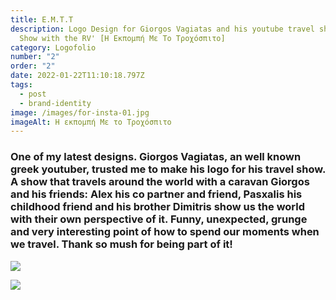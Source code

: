 ```yaml
---
title: Ε.Μ.Τ.Τ
description: Logo Design for Giorgos Vagiatas and his youtube travel show "The
  Show with the RV' [Η Εκπομπή Με Το Τροχόσπιτο]
category: Logofolio
number: "2"
order: "2"
date: 2022-01-22T11:10:18.797Z
tags:
  - post
  - brand-identity
image: /images/for-insta-01.jpg
imageAlt: Η εκπομπή Με το Τροχόσπιτο
---
```

### One of my latest designs. Giorgos Vagiatas, an well known greek youtuber, trusted me to make his logo for his travel show. A show that travels around the world with a caravan Giorgos and his friends: Alex his co partner and friend, Pasxalis his childhood friend  and his brother Dimitris show us the world with their own perspective of it. Funny, unexpected, grunge and very interesting point of how to spend our moments when we travel. Thank so mush for being part of it!

![](/images/vfd.jpg)

![](/images/fvf.jpg)